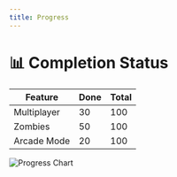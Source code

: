 ```yaml
---
title: Progress
---
```


# 📊 Completion Status

| Feature       | Done | Total |
|---------------|------|-------|
| Multiplayer   | 30   | 100   |
| Zombies       | 50   | 100   |
| Arcade Mode   | 20   | 100   |

![Progress Chart](/assets/progress-chart.png)
